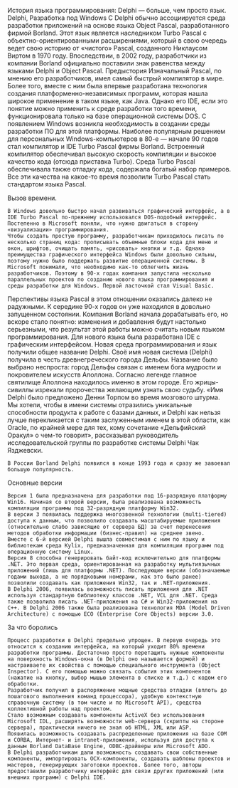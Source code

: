 История языка программирования: Delphi — больше, чем просто язык.
Delphi, Разработка под Windows
С Delphi обычно ассоциируется среда разработки приложений на основе языка Object Pascal, разработанного фирмой Borland. Этот язык является наследником Turbo Pascal с объектно-ориентированными расширениями, который в свою очередь ведет свою историю от «чистого» Pascal, созданного Никлаусом Виртом в 1970 году. 
 	Впоследствии, в 2002 году, разработчики из компании Borland официально поставили знак равенства между языками Delphi и Object Pascal.
Предыстория
 	Изначальный Pascal, по мнению его разработчиков, имел самый быстрый компилятор в мире. Более того, вместе с ним была впервые разработана технология создания платформенно-независимых программ, которая нашла широкое применение в таком языке, как Java.
 	Однако его IDE, если это понятие можно применить к среде разработки того времени, функционировала только на базе операционной системы DOS.
 	С появлением Windows возникла необходимость в создании среды разработки ПО для этой платформы. Наиболее популярным решением для персональных Windows-компьютеров в 80-е — начале 90 годов стал компилятор и IDE Turbo Pascal фирмы Borland. Встроенный компилятор обеспечивал высокую скорость компиляции и высокое качество кода (отсюда приставка Turbo). Среда Turbo Pascal обеспечивала также отладку кода, содержала богатый набор примеров. Все эти качества на какое-то время позволили Turbo Pascal стать стандартом языка Pascal.

Вызов времени.

 	В Windows довольно быстро начал развиваться графический интерфейс, а в IDE Turbo Pascal по-прежнему использовался DOS-подобный интерфейс. Постепенно в Microsoft поняли, что нужно двигаться в сторону «визуализации» программирования.
 	Чтобы создать простую программу, разработчикам приходилось писать по несколько страниц кода: прописывать объемные блоки кода для меню и окон, шрифтов, очищать память, «рисовать» кнопки и т.д. Однако преимущества графического интерфейса Windows были довольно сильны, поэтому нужно было поддержать развитие операционной системы. В Microsoft понимали, что необходимо как-то облегчить жизнь разработчиков. Поэтому в 90-х годах компания запустила несколько параллельных проектов по созданию нового языка программирования и среды разработки для Windows. Первой ласточкой стал Visual Basic.
 	
Перспективы языка Pascal в этом отношении оказались далеко не радужными. К середине 90-х годов он уже находился в довольно запущенном состоянии. Компания Borland начала дорабатывать его, но вскоре стало понятно: изменения и добавления будут настолько серьезными, что результат этой работы можно считать новым языком программирования. Для нового языка была разработана IDE с графическим интерфейсом. Новая среда программирования и язык получили общее название Delphi. 
 	Своё имя новая система (Delphi) получила в честь древнегреческого города Дельфы. Название было выбрано неспроста: город Дельфы связан с именем бога мудрости и покровителем искусств Аполлона. Согласно легенде главное святилище Аполлона находилось именно в этом городе. Его жрицы-сивиллы изрекали пророчества желающим узнать свою судьбу.
 	«Имя Delphi было предложено Денни Торпом во время мозгового штурма. Мы хотели, чтобы в имени системы отразились уникальные способности продукта к работе с базами данных, и Delphi как нельзя лучше перекликается с таким заслуженным именем в этой области, как Oracle, по крайней мере для тех, кому сочетание «Дельфийский Оракул» о чем-то говорит», рассказывал руководитель исследовательской группы по разработке системы Delphi Чак Язджевски. 

 	В России Borland Delphi появился в конце 1993 года и сразу же завоевал большую популярность. 

Основные версии

 	Версия 1 была предназначена для разработки под 16-разрядную платформу Win16. Начиная со второй версии, была реализована возможность компиляции программы под 32-разрядную платформу Win32. 
 	В версии 3 появилась поддержка многозвенной технологии (multi-tiered) доступа к данным, что позволило создавать масштабируемые приложения (относительно слабо зависящие от сервера БД) за счет перенесения методов обработки информации (бизнес-правил) на среднее звено.
 	Вместе с 6-й версией Delphi вышла совместимая с ним по языку и библиотекам среда Kylix, предназначенная для компиляции программ под операционную систему Linux. 
 	Версия 8 способна генерировать байт-код исключительно для платформы .NET. Это первая среда, ориентированная на разработку мультиязычных приложений (лишь для платформы .NET). Последующие версии (обозначаемые годами выхода, а не порядковыми номерами, как это было ранее) позволили создавать как приложения Win32, так и .NET-приложения.
 	В Delphi 2006, появилась возможность писать приложения для .NET используя стандартную библиотеку классов .NET, VCL для .NET. Среда также позволила писать .NET-приложения на C# и Win32-приложения на C++. В Delphi 2006 также была реализована технология MDA (Model Driven Architecture) с помощью ECO (Enterprise Core Objects) версии 3.0.

За что боролись

 	Процесс разработки в Delphi предельно упрощен. В первую очередь это относится к созданию интерфейса, на который уходит 80% времени разработки программы. Достаточно просто перетащить нужные компоненты на поверхность Windows-окна (в Delphi оно называется формой) и настраиваете их свойства с помощью специального инструмента (Object Inspector). С его помощью можно связать события этих компонентов (нажатие на кнопку, выбор мышью элемента в списке и т.д.) с кодом его обработки. 
 	Разработчик получил в распоряжение мощные средства отладки (вплоть до пошагового выполнения команд процессора), удобную контекстную справочную систему (в том числе и по Microsoft API), средства коллективной работы над проектом.
 	Стало возможным создавать компоненты ActiveX без использования Microsoft IDL, расширять возможности web-сервера (скрипты на стороне сервера), практически ничего не зная об HTML, XML или ASP. 
 	Появилась возможность создавать распределенные приложения на базе СОМ и CORBA, Интернет- и intranet-приложения, используя для доступа к данным Borland DataBase Engine, ODBC-драйверы или Microsoft ADO. 
 	В Delphi разработчикам дали возможность создавать свои собственные компоненты, импортировать ОСХ-компоненты, создавать шаблоны проектов и мастеров, генерирующих заготовки проектов. Более того, авторы предоставили разработчику интерфейс для связи других приложений (или внешних программ) с Delphi IDE. 

